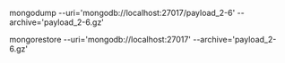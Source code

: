 

mongodump --uri='mongodb://localhost:27017/payload_2-6' --archive='payload_2-6.gz'

mongorestore --uri='mongodb://localhost:27017' --archive='payload_2-6.gz'
